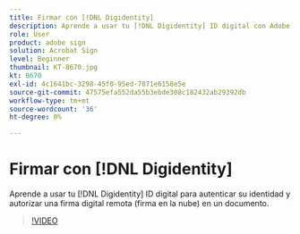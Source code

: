 ```yaml
---
title: Firmar con [!DNL Digidentity]
description: Aprende a usar tu [!DNL Digidentity] ID digital con Adobe Sign
role: User
product: adobe sign
solution: Acrobat Sign
level: Beginner
thumbnail: KT-8670.jpg
kt: 8670
exl-id: 4c1641bc-3298-45f0-95ed-7071e6158e5e
source-git-commit: 47575efa552da55b3ebde308c182432ab29392db
workflow-type: tm+mt
source-wordcount: '36'
ht-degree: 0%

---
```


# Firmar con [!DNL Digidentity]

Aprende a usar tu [!DNL Digidentity] ID digital para autenticar su identidad y autorizar una firma digital remota (firma en la nube) en un documento.

>[!VIDEO](https://video.tv.adobe.com/v/336991?hidetitle=true)
